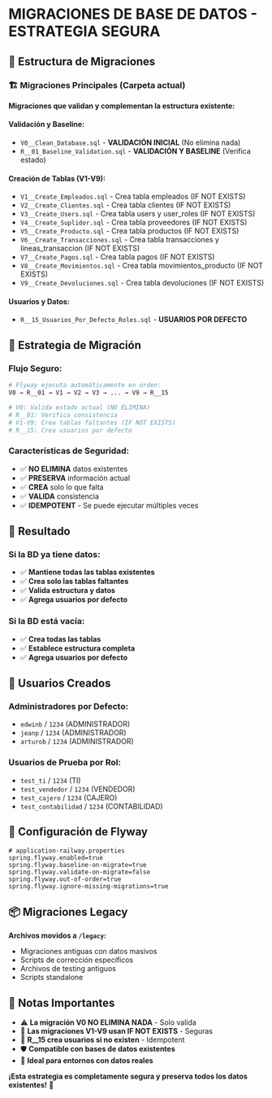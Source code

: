 # MIGRACIONES DE BASE DE DATOS - ESTRATEGIA SEGURA

## 📁 Estructura de Migraciones

### **🏗️ Migraciones Principales** (Carpeta actual)
**Migraciones que validan y complementan la estructura existente:**

#### **Validación y Baseline:**
- `V0__Clean_Database.sql` - **VALIDACIÓN INICIAL** (No elimina nada)
- `R__01_Baseline_Validation.sql` - **VALIDACIÓN Y BASELINE** (Verifica estado)

#### **Creación de Tablas (V1-V9):**
- `V1__Create_Empleados.sql` - Crea tabla empleados (IF NOT EXISTS)
- `V2__Create_Clientes.sql` - Crea tabla clientes (IF NOT EXISTS)
- `V3__Create_Users.sql` - Crea tabla users y user_roles (IF NOT EXISTS)
- `V4__Create_Suplidor.sql` - Crea tabla proveedores (IF NOT EXISTS)
- `V5__Create_Producto.sql` - Crea tabla productos (IF NOT EXISTS)
- `V6__Create_Transacciones.sql` - Crea tabla transacciones y lineas_transaccion (IF NOT EXISTS)
- `V7__Create_Pagos.sql` - Crea tabla pagos (IF NOT EXISTS)
- `V8__Create_Movimientos.sql` - Crea tabla movimientos_producto (IF NOT EXISTS)
- `V9__Create_Devoluciones.sql` - Crea tabla devoluciones (IF NOT EXISTS)

#### **Usuarios y Datos:**
- `R__15_Usuarios_Por_Defecto_Roles.sql` - **USUARIOS POR DEFECTO**

## 🚀 **Estrategia de Migración**

### **Flujo Seguro:**
```bash
# Flyway ejecuta automáticamente en orden:
V0 → R__01 → V1 → V2 → V3 → ... → V9 → R__15

# V0: Valida estado actual (NO ELIMINA)
# R__01: Verifica consistencia
# V1-V9: Crea tablas faltantes (IF NOT EXISTS)
# R__15: Crea usuarios por defecto
```

### **Características de Seguridad:**
- ✅ **NO ELIMINA** datos existentes
- ✅ **PRESERVA** información actual
- ✅ **CREA** solo lo que falta
- ✅ **VALIDA** consistencia
- ✅ **IDEMPOTENT** - Se puede ejecutar múltiples veces

## 🎯 **Resultado**

### **Si la BD ya tiene datos:**
- ✅ **Mantiene todas las tablas existentes**
- ✅ **Crea solo las tablas faltantes**
- ✅ **Valida estructura y datos**
- ✅ **Agrega usuarios por defecto**

### **Si la BD está vacía:**
- ✅ **Crea todas las tablas**
- ✅ **Establece estructura completa**
- ✅ **Agrega usuarios por defecto**

## 👥 **Usuarios Creados**

### **Administradores por Defecto:**
- `edwinb` / `1234` (ADMINISTRADOR)
- `jeanp` / `1234` (ADMINISTRADOR)
- `arturob` / `1234` (ADMINISTRADOR)

### **Usuarios de Prueba por Rol:**
- `test_ti` / `1234` (TI)
- `test_vendedor` / `1234` (VENDEDOR)
- `test_cajero` / `1234` (CAJERO)
- `test_contabilidad` / `1234` (CONTABILIDAD)

## 🔧 **Configuración de Flyway**

```properties
# application-railway.properties
spring.flyway.enabled=true
spring.flyway.baseline-on-migrate=true
spring.flyway.validate-on-migrate=false
spring.flyway.out-of-order=true
spring.flyway.ignore-missing-migrations=true
```

## 📦 **Migraciones Legacy**

**Archivos movidos a `/legacy`:**
- Migraciones antiguas con datos masivos
- Scripts de corrección específicos
- Archivos de testing antiguos
- Scripts standalone

## 📝 **Notas Importantes**

- ⚠️ **La migración V0 NO ELIMINA NADA** - Solo valida
- 🔄 **Las migraciones V1-V9 usan IF NOT EXISTS** - Seguras
- 👥 **R__15 crea usuarios si no existen** - Idempotent
- 🛡️ **Compatible con bases de datos existentes**
- 🎯 **Ideal para entornos con datos reales**

**¡Esta estrategia es completamente segura y preserva todos los datos existentes!** 🚀
